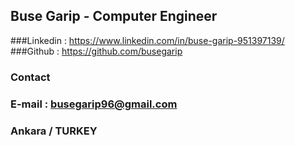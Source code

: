 ## Buse Garip - Computer Engineer

###Linkedin : https://www.linkedin.com/in/buse-garip-951397139/
###Github : https://github.com/busegarip

### Contact

### E-mail : busegarip96@gmail.com
### Ankara / TURKEY
